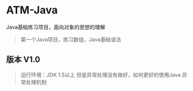 # ATM-Java
Java基础练习项目，面向对象的思想的理解

> 第一个Java项目，练习数组，Java基础语法
## 版本 V1.0
> 运行环境：JDK 1.5以上
> 但是异常处理没有做好，如何更好的使用Java 异常处理机制
